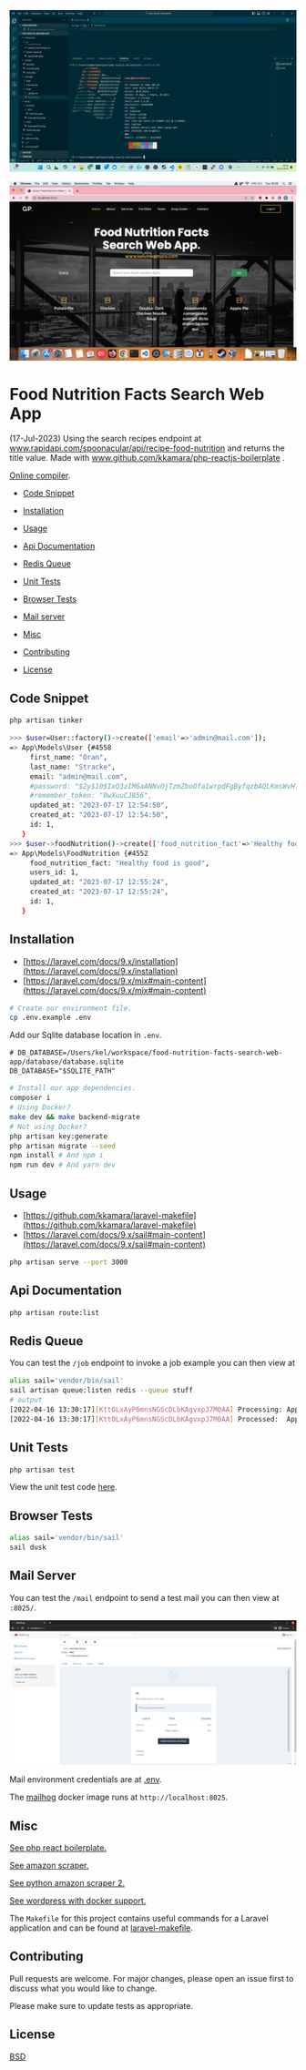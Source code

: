 ![php-reactjs-boilerplate.png](https://github.com/kkamara/useful/blob/main/php-reactjs-boilerplate.png?raw=true)

![food-nutrition-facts-search-web-app.png](https://github.com/kkamara/useful/raw/main/food-nutrition-facts-search-web-app.png)

# Food Nutrition Facts Search Web App

(17-Jul-2023) Using the search recipes endpoint at www.rapidapi.com/spoonacular/api/recipe-food-nutrition and returns the title value. Made with www.github.com/kkamara/php-reactjs-boilerplate .

[Online compiler](https://wandbox.org/).

* [Code Snippet](#code-snippet)

* [Installation](#installation)

* [Usage](#usage)

* [Api Documentation](#api-documentation)

* [Redis Queue](#redis-queue)

* [Unit Tests](#unit-tests)

* [Browser Tests](#browser-tests)

* [Mail server](#mail-server)

* [Misc](#misc)

* [Contributing](#contributing)

* [License](#license)

## Code Snippet

```bash
php artisan tinker
```

```bash
>>> $user=User::factory()->create(['email'=>'admin@mail.com']);
=> App\Models\User {#4558
     first_name: "Oran",
     last_name: "Stracke",
     email: "admin@mail.com",
     #password: "$2y$10$IxQ3zIM6aANNvOjTzmZboOfa1wrpdFgByfqzbAQLKmsWvHTEK/Zky",
     #remember_token: "RwXuuCJ856",
     updated_at: "2023-07-17 12:54:50",
     created_at: "2023-07-17 12:54:50",
     id: 1,
   }
>>> $user->foodNutrition()->create(['food_nutrition_fact'=>'Healthy food is good']);
=> App\Models\FoodNutrition {#4552
     food_nutrition_fact: "Healthy food is good",
     users_id: 1,
     updated_at: "2023-07-17 12:55:24",
     created_at: "2023-07-17 12:55:24",
     id: 1,
   }
```

## Installation
* [https://laravel.com/docs/9.x/installation](https://laravel.com/docs/9.x/installation)
* [https://laravel.com/docs/9.x/mix#main-content](https://laravel.com/docs/9.x/mix#main-content)

```bash
# Create our environment file.
cp .env.example .env
```

Add our Sqlite database location in `.env`.

```
# DB_DATABASE=/Users/kel/workspace/food-nutrition-facts-search-web-app/database/database.sqlite
DB_DATABASE="$SQLITE_PATH"
```

```bash
# Install our app dependencies.
composer i
# Using Docker?
make dev && make backend-migrate
# Not using Docker?
php artisan key:generate
php artisan migrate --seed
npm install # And npm i
npm run dev # And yarn dev
```

## Usage

* [https://github.com/kkamara/laravel-makefile](https://github.com/kkamara/laravel-makefile)
* [https://laravel.com/docs/9.x/sail#main-content](https://laravel.com/docs/9.x/sail#main-content)

```bash
php artisan serve --port 3000
```

## Api Documentation

```bash
php artisan route:list
```

## Redis Queue

You can test the `/job` endpoint to invoke a job example you can then view at 

```bash
alias sail='vendor/bin/sail'
sail artisan queue:listen redis --queue stuff
# output
[2022-04-16 13:30:17][KttOLxAyP6mnsNGScDLbKAgvxpJ7M0AA] Processing: App\Jobs\TestJob
[2022-04-16 13:30:17][KttOLxAyP6mnsNGScDLbKAgvxpJ7M0AA] Processed:  App\Jobs\TestJob
```

## Unit Tests

```bash
php artisan test
```

View the unit test code [here](https://raw.githubusercontent.com/kkamara/laravel-react-boilerplate/develop/tests/Unit/Api/UsersTest.php).

## Browser Tests

```bash
alias sail='vendor/bin/sail'
sail dusk
```

## Mail Server

You can test the `/mail` endpoint to send a test mail you can then view at `:8025/`.

![docker-mailhog3.png](https://raw.githubusercontent.com/kkamara/useful/main/docker-mailhog3.png)

Mail environment credentials are at [.env](https://raw.githubusercontent.com/kkamara/laravel-react-boilerplate/develop/.env.example).

The [mailhog](https://github.com/mailhog/MailHog) docker image runs at `http://localhost:8025`.

## Misc

[See php react boilerplate.](https://github.com/kkamara/php-react-boilerplate)

[See amazon scraper.](https://github.com/kkamara/amazon-scraper)

[See python amazon scraper 2.](https://github.com/kkamara/selenium-py)

[See wordpress with docker support.](https://github.com/kkamara/wordpress)

The `Makefile` for this project contains useful commands for a Laravel application and can be found at [laravel-makefile](https://github.com/kkamara/laravel-makefile).

## Contributing
Pull requests are welcome. For major changes, please open an issue first to discuss what you would like to change.

Please make sure to update tests as appropriate.

## License
[BSD](https://opensource.org/licenses/BSD-3-Clause)
